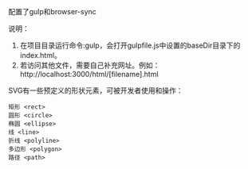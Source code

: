 配置了gulp和browser-sync

说明：
1. 在项目目录运行命令:gulp，会打开gulpfile.js中设置的baseDir目录下的index.html。  
2. 若访问其他文件，需要自己补充网址。例如：http://localhost:3000/html/[filename].html

SVG有一些预定义的形状元素，可被开发者使用和操作：

    矩形 <rect>
    圆形 <circle>
    椭圆 <ellipse>
    线 <line>
    折线 <polyline>
    多边形 <polygon>
    路径 <path>

